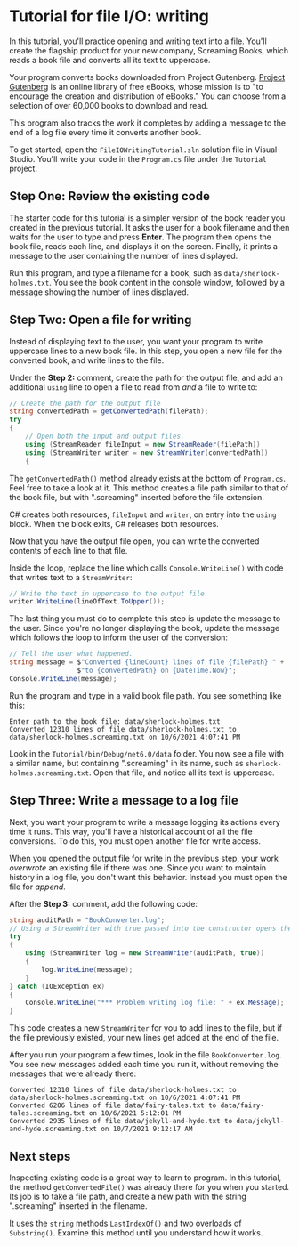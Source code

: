 # Tutorial for file I/O: writing

In this tutorial, you'll practice opening and writing text into a file. You'll create the flagship product for your new company, Screaming Books, which reads a book file and converts all its text to uppercase.

Your program converts books downloaded from Project Gutenberg. [Project Gutenberg](https://www.gutenberg.org/) is an online library of free eBooks, whose mission is to "to encourage the creation and distribution of eBooks." You can choose from a selection of over 60,000 books to download and read.

This program also tracks the work it completes by adding a message to the end of a log file every time it converts another book.

To get started, open the `FileIOWritingTutorial.sln` solution file in Visual Studio. You'll write your code in the `Program.cs` file under the `Tutorial` project.

## Step One: Review the existing code

The starter code for this tutorial is a simpler version of the book reader you created in the previous tutorial. It asks the user for a book filename and then waits for the user to type and press **Enter**. The program then opens the book file, reads each line, and displays it on the screen. Finally, it prints a message to the user containing the number of lines displayed.

Run this program, and type a filename for a book, such as `data/sherlock-holmes.txt`. You see the book content in the console window, followed by a message showing the number of lines displayed.

## Step Two: Open a file for writing

Instead of displaying text to the user, you want your program to write uppercase lines to a new book file. In this step, you open a new file for the converted book, and write lines to the file.

Under the **Step 2:** comment, create the path for the output file, and add an additional `using` line to open a file to read from *and* a file to write to:

```csharp
// Create the path for the output file
string convertedPath = getConvertedPath(filePath);
try
{
    // Open both the input and output files.
    using (StreamReader fileInput = new StreamReader(filePath))
    using (StreamWriter writer = new StreamWriter(convertedPath))
    {
```

The `getConvertedPath()` method already exists at the bottom of `Program.cs`. Feel free to take a look at it. This method creates a file path similar to that of the book file, but with ".screaming" inserted before the file extension.

C# creates both resources, `fileInput` and `writer`, on entry into the `using` block. When the block exits, C# releases both resources.

Now that you have the output file open, you can write the converted contents of each line to that file.

Inside the loop, replace the line which calls `Console.WriteLine()` with code that writes text to a `StreamWriter`:

```csharp
// Write the text in uppercase to the output file.
writer.WriteLine(lineOfText.ToUpper());
```

The last thing you must do to complete this step is update the message to the user. Since you're no longer displaying the book, update the message which follows the loop to inform the user of the conversion:

```csharp
// Tell the user what happened.
string message = $"Converted {lineCount} lines of file {filePath} " +
                 $"to {convertedPath} on {DateTime.Now}";
Console.WriteLine(message);
```

Run the program and type in a valid book file path. You see something like this:

```
Enter path to the book file: data/sherlock-holmes.txt
Converted 12310 lines of file data/sherlock-holmes.txt to data/sherlock-holmes.screaming.txt on 10/6/2021 4:07:41 PM
```

Look in the `Tutorial/bin/Debug/net6.0/data` folder. You now see a file with a similar name, but containing ".screaming" in its name, such as `sherlock-holmes.screaming.txt`. Open that file, and notice all its text is uppercase.

## Step Three: Write a message to a log file

Next, you want your program to write a message logging its actions every time it runs. This way, you'll have a historical account of all the file conversions. To do this, you must open another file for write access.

When you opened the output file for write in the previous step, your work *overwrote* an existing file if there was one. Since you want to maintain history in a log file, you don't want this behavior. Instead you must open the file for *append*.

After the **Step 3:** comment, add the following code:

```csharp
string auditPath = "BookConverter.log";
// Using a StreamWriter with true passed into the constructor opens the file for append.
try
{
    using (StreamWriter log = new StreamWriter(auditPath, true))
    {
        log.WriteLine(message);
    }
} catch (IOException ex)
{
    Console.WriteLine("*** Problem writing log file: " + ex.Message);
}
```

This code creates a new `StreamWriter` for you to add lines to the file, but if the file previously existed, your new lines get added at the end of the file.

After you run your program a few times, look in the file `BookConverter.log`. You see new messages added each time you run it, without removing the messages that were already there:

```
Converted 12310 lines of file data/sherlock-holmes.txt to data/sherlock-holmes.screaming.txt on 10/6/2021 4:07:41 PM
Converted 6206 lines of file data/fairy-tales.txt to data/fairy-tales.screaming.txt on 10/6/2021 5:12:01 PM
Converted 2935 lines of file data/jekyll-and-hyde.txt to data/jekyll-and-hyde.screaming.txt on 10/7/2021 9:12:17 AM
```

## Next steps

Inspecting existing code is a great way to learn to program. In this tutorial, the method `getConvertedFile()` was already there for you when you started. Its job is to take a file path, and create a new path with the string ".screaming" inserted in the filename.

It uses the `string` methods `LastIndexOf()` and two overloads of `Substring()`. Examine this method until you understand how it works.